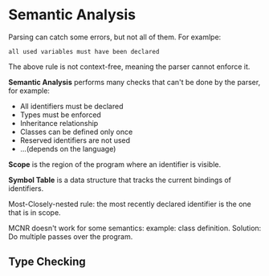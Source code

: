 # Semantic Analysis

Parsing can catch some errors, but not all of them. For examlpe: 
```
all used variables must have been declared
```
The above rule is not context-free, meaning the parser cannot enforce it.

**Semantic Analysis** performs many checks that can't be done by the parser, for example:

- All identifiers must be declared
- Types must be enforced
- Inheritance relationship
- Classes can be defined only once
- Reserved identifiers are not used
- ...(depends on the language)


**Scope** is the region of the program where an identifier is visible.

**Symbol Table** is a data structure that tracks the current bindings of identifiers.

Most-Closely-nested rule: the most recently declared identifier is the one that is in scope.

MCNR doesn't work for some semantics: 
example: class definition. 
Solution: Do multiple passes over the program.


## Type Checking